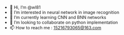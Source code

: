 - 👋 Hi, I’m @wl81
- 👀 I’m interested in neural network in image recognition
- 🌱 I’m currently learning CNN and BNN networks
- 💞️ I’m looking to collaborate on python implementation
- 📫 How to reach me : 15216793065@163.com

<!---
wl81/wl81 is a ✨ special ✨ repository because its `README.md` (this file) appears on your GitHub profile.
You can click the Preview link to take a look at your changes.
--->

